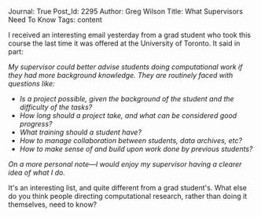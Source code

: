 Journal: True
Post_Id: 2295
Author: Greg Wilson
Title: What Supervisors Need To Know
Tags: content

<p>I received an interesting email yesterday from a grad student who took this course the last time it was offered at the University of Toronto.  It said in part:</p>
<p><em>My supervisor could better advise students doing computational work if they had more background knowledge.  They are routinely faced with questions like:<br />
</em></p>
<ul>
<li><em> Is a project possible, given the background of the student and the difficulty of the tasks?</em></li>
<li><em>How long should a project take, and what can be considered good progress?</em></li>
<li><em>What training should a student have?</em></li>
<li><em>How to manage collaboration between students, data archives, etc?</em></li>
<li><em>How to make sense of and build upon work done by previous students?</em></li>
</ul>
<p><em> On a more personal note&mdash;I would enjoy my supervisor having a clearer idea of what I do.</em></p>
<p>It's an interesting list, and quite different from a grad student's. What else do you think people directing computational research, rather than doing it themselves, need to know?</p>
